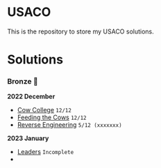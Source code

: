 # USACO
This is the repository to store my USACO solutions.

# Solutions

### Bronze 🥉

**2022 December**
- [Cow College](http://www.usaco.org/index.php?page=viewproblem2&cpid=1251) `12/12`
- [Feeding the Cows](http://www.usaco.org/index.php?page=viewproblem2&cpid=1252) `12/12`
- [Reverse Engineering](http://www.usaco.org/index.php?page=viewproblem2&cpid=1253) `5/12 (xxxxxxx)`

**2023 January**
- [Leaders](http://www.usaco.org/index.php?page=viewproblem2&cpid=1275) `Incomplete`
- 